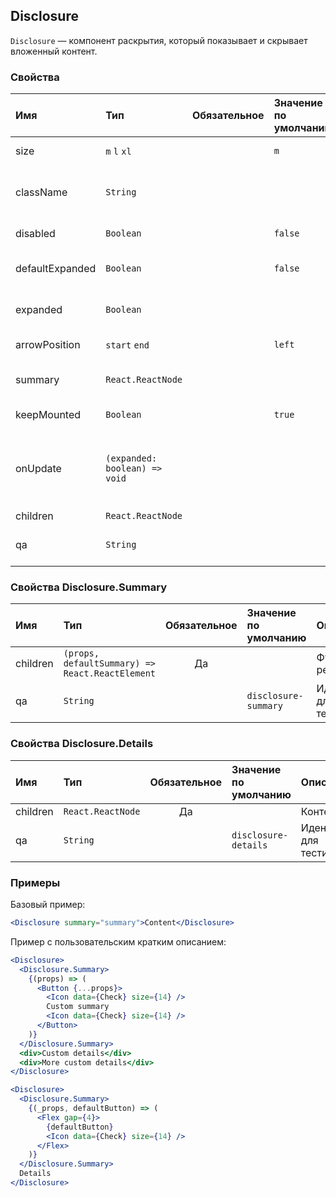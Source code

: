 ## Disclosure

`Disclosure` — компонент раскрытия, который показывает и скрывает вложенный контент.

### Свойства

| Имя             | Тип                           | Обязательное | Значение по умолчанию | Описание                                                         |
| :-------------- | :---------------------------- | :----------: | :-------------------- | :--------------------------------------------------------------- |
| size            | `m` `l` `xl`                  |              | `m`                   | Размер раскрытия.                                                |
| className       | `String`                      |              |                       | Имя CSS-класса корневого элемента.                               |
| disabled        | `Boolean`                     |              | `false`               | Отключенное состояние.                                           |
| defaultExpanded | `Boolean`                     |              | `false`               | Состояние раскрытия по умолчанию.                                |
| expanded        | `Boolean`                     |              |                       | Контролируемое состояние раскрытия.                              |
| arrowPosition   | `start` `end`                 |              | `left`                | Положение контрола.                                              |
| summary         | `React.ReactNode`             |              |                       | Краткое описание контента.                                       |
| keepMounted     | `Boolean`                     |              | `true`                | Сохранение контента в DOM.                                       |
| onUpdate        | `(expanded: boolean) => void` |              |                       | Обратный вызов, срабатывающий при изменении состояния раскрытия. |
| children        | `React.ReactNode`             |              |                       | Контент.                                                         |
| qa              | `String`                      |              |                       | Идентификатор для тестирования.                                  |

### Свойства Disclosure.Summary

| Имя      | Тип                                             | Обязательное | Значение по умолчанию | Описание                        |
| :------- | :---------------------------------------------- | :----------: | :-------------------- | :------------------------------ |
| children | `(props, defaultSummary) => React.ReactElement` |      Да      |                       | Функция рендеринга.             |
| qa       | `String`                                        |              | `disclosure-summary`  | Идентификатор для тестирования. |

### Свойства Disclosure.Details

| Имя      | Тип               | Обязательное | Значение по умолчанию | Описание                        |
| :------- | :---------------- | :----------: | :-------------------- | :------------------------------ |
| children | `React.ReactNode` |      Да      |                       | Контент                         |
| qa       | `String`          |              | `disclosure-details`  | Идентификатор для тестирования. |

### Примеры

Базовый пример:

```jsx
<Disclosure summary="summary">Content</Disclosure>
```

Пример с пользовательским кратким описанием:

```jsx
<Disclosure>
  <Disclosure.Summary>
    {(props) => (
      <Button {...props}>
        <Icon data={Check} size={14} />
        Custom summary
        <Icon data={Check} size={14} />
      </Button>
    )}
  </Disclosure.Summary>
  <div>Custom details</div>
  <div>More custom details</div>
</Disclosure>
```

```jsx
<Disclosure>
  <Disclosure.Summary>
    {(_props, defaultButton) => (
      <Flex gap={4}>
        {defaultButton}
        <Icon data={Check} size={14} />
      </Flex>
    )}
  </Disclosure.Summary>
  Details
</Disclosure>
```

